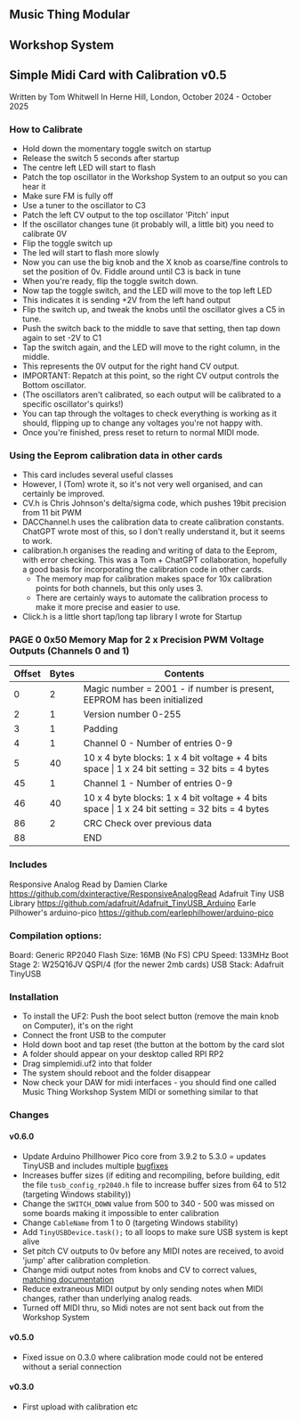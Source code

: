 ## Music Thing Modular 
## Workshop System 

## Simple Midi Card with Calibration v0.5 

Written by Tom Whitwell
In Herne Hill, London, October 2024 - October 2025

### How to Calibrate 
- Hold down the momentary toggle switch on startup 
- Release the switch 5 seconds after startup 
- The centre left LED will start to flash
- Patch the top oscillator in the Workshop System to an output so you can hear it 
- Make sure FM is fully off  
- Use a tuner to the oscillator to C3
- Patch the left CV output to the top oscillator 'Pitch' input 
- If the oscillator changes tune (it probably will, a little bit) you need to calibrate 0V
- Flip the toggle switch up
- The led will start to flash more slowly 
- Now you can use the big knob and the X knob as coarse/fine controls to set the position of 0v. Fiddle around until C3 is back in tune
- When you're ready, flip the toggle switch down. 
- Now tap the toggle switch, and the LED will move to the top left LED 
- This indicates it is sending +2V from the left hand output 
- Flip the switch up, and tweak the knobs until the oscillator gives a C5 in tune. 
- Push the switch back to the middle to save that setting, then tap down again to set -2V to C1
- Tap the switch again, and the LED will move to the right column, in the middle. 
- This represents the 0V output for the right hand CV output. 
- IMPORTANT: Repatch at this point, so the right CV output controls the Bottom oscillator. 
- (The oscillators aren't calibrated, so each output will be calibrated to a specific oscillator's quirks!) 
- You can tap through the voltages to check everything is working as it should, flipping up to change any voltages you're not happy with. 
- Once you're finished, press reset to return to normal MIDI mode. 

### Using the Eeprom calibration data in other cards 
- This card includes several useful classes 
- However, I (Tom) wrote it, so it's not very well organised, and can certainly be improved. 
- CV.h is Chris Johnson's delta/sigma code, which pushes 19bit precision from 11 bit PWM 
- DACChannel.h uses the calibration data to create  calibration constants. ChatGPT wrote most of this, so I don't really understand it, but it seems to work. 
- calibration.h organises the reading and writing of data to the Eeprom, with error checking. This was a Tom + ChatGPT collaboration, hopefully a good basis for incorporating the calibration code in other cards. 
    - The memory map for calibration makes space for 10x calibration points for both channels, but this only uses 3. 
    - There are certainly ways to automate the calibration process to make it more precise and easier to use. 
- Click.h is a little short tap/long tap library I wrote for Startup 

### PAGE 0 0x50 Memory Map for 2 x Precision PWM Voltage Outputs (Channels 0 and 1)

| Offset | Bytes | Contents                                                                                     |
|--------|-------|----------------------------------------------------------------------------------------------|
| 0      | 2     | Magic number = 2001 - if number is present, EEPROM has been initialized                      |
| 2      | 1     | Version number 0-255                                                                         |
| 3      | 1     | Padding                                                                                      |
| 4      | 1     | Channel 0 - Number of entries 0-9                                                            |
| 5      | 40    | 10 x 4 byte blocks: 1 x 4 bit voltage + 4 bits space \| 1 x 24 bit setting = 32 bits = 4 bytes |
| 45     | 1     | Channel 1 - Number of entries 0-9                                                            |
| 46     | 40    | 10 x 4 byte blocks: 1 x 4 bit voltage + 4 bits space \| 1 x 24 bit setting = 32 bits = 4 bytes |
| 86     | 2     | CRC Check over previous data                                                                 |
| 88     |       | END                                                                                          |



### Includes 
Responsive Analog Read by Damien Clarke
https://github.com/dxinteractive/ResponsiveAnalogRead
Adafruit Tiny USB Library 
https://github.com/adafruit/Adafruit_TinyUSB_Arduino 
Earle Pilhower's arduino-pico 
https://github.com/earlephilhower/arduino-pico  

### Compilation options: 
Board: Generic RP2040 
Flash Size: 16MB (No FS) 
CPU Speed: 133MHz 
Boot Stage 2: W25Q16JV QSPI/4 (for the newer 2mb cards) 
USB Stack: Adafruit TinyUSB 

### Installation 

- To install the UF2: Push the boot select button (remove the main knob on Computer), it's on the right 
- Connect the front USB to the computer 
- Hold down boot and tap reset (the button at the bottom by the card slot 
- A folder should appear on your desktop called RPI RP2 
- Drag simplemidi.uf2 into that folder 
- The system should reboot and the folder disappear 
- Now check your DAW for midi interfaces - you should find one called Music Thing Workshop System MIDI or something similar to that 

### Changes 


#### v0.6.0
- Update Arduino Phillhower Pico core from 3.9.2 to 5.3.0 = updates TinyUSB and includes multiple [bugfixes](https://github.com/hathach/tinyusb/pull/2492) 
- Increases buffer sizes (if editing and recompiling, before building, edit the file `tusb_config_rp2040.h` file to increase buffer sizes from 64 to 512 (targeting Windows stability)) 
- Change the `SWITCH_DOWN` value from 500 to 340 - 500 was missed on some boards making it impossible to enter calibration 
- Change `CableName` from 1 to 0 (targeting Windows stability)
- Add `TinyUSBDevice.task();` to all loops  to make sure USB system is kept alive 
- Set pitch CV outputs to 0v before any MIDI notes are received, to avoid 'jump' after calibration completion. 
- Change midi output notes from knobs and CV to correct values, [matching documentation](https://www.musicthing.co.uk/Computer_Program_Cards/#00-simple-midi) 
- Reduce extraneous MIDI output by only sending notes when MIDI changes, rather than underlying analog reads. 
- Turned off MIDI thru, so Midi notes are not sent back out from the Workshop System 

#### v0.5.0
- Fixed issue on 0.3.0 where calibration mode could not be entered without a serial connection 

#### v0.3.0
- First upload with calibration etc 




